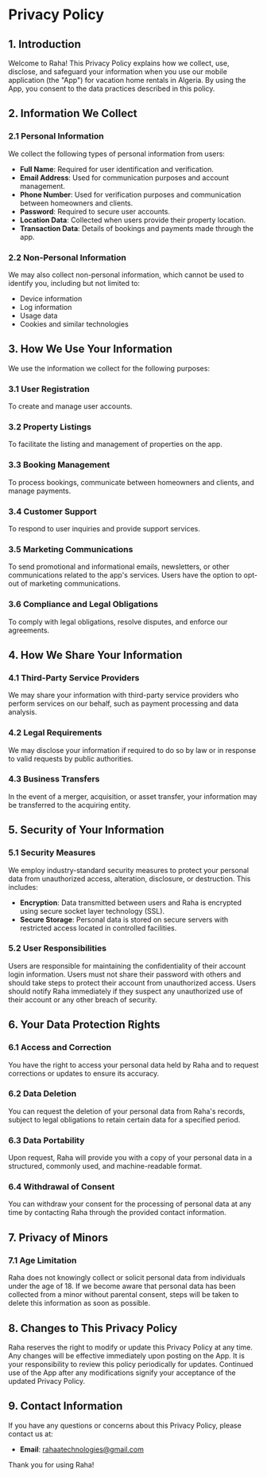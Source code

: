 # Privacy Policy

## 1. Introduction

Welcome to Raha! This Privacy Policy explains how we collect, use, disclose, and safeguard your information when you use our mobile application (the "App") for vacation home rentals in Algeria. By using the App, you consent to the data practices described in this policy.

## 2. Information We Collect

### 2.1 Personal Information

We collect the following types of personal information from users:

- **Full Name**: Required for user identification and verification.
- **Email Address**: Used for communication purposes and account management.
- **Phone Number**: Used for verification purposes and communication between homeowners and clients.
- **Password**: Required to secure user accounts.
- **Location Data**: Collected when users provide their property location.
- **Transaction Data**: Details of bookings and payments made through the app.

### 2.2 Non-Personal Information

We may also collect non-personal information, which cannot be used to identify you, including but not limited to:

- Device information
- Log information
- Usage data
- Cookies and similar technologies

## 3. How We Use Your Information

We use the information we collect for the following purposes:

### 3.1 User Registration

To create and manage user accounts.

### 3.2 Property Listings

To facilitate the listing and management of properties on the app.

### 3.3 Booking Management

To process bookings, communicate between homeowners and clients, and manage payments.

### 3.4 Customer Support

To respond to user inquiries and provide support services.

### 3.5 Marketing Communications

To send promotional and informational emails, newsletters, or other communications related to the app's services. Users have the option to opt-out of marketing communications.

### 3.6 Compliance and Legal Obligations

To comply with legal obligations, resolve disputes, and enforce our agreements.

## 4. How We Share Your Information

### 4.1 Third-Party Service Providers

We may share your information with third-party service providers who perform services on our behalf, such as payment processing and data analysis.

### 4.2 Legal Requirements

We may disclose your information if required to do so by law or in response to valid requests by public authorities.

### 4.3 Business Transfers

In the event of a merger, acquisition, or asset transfer, your information may be transferred to the acquiring entity.

## 5. Security of Your Information

### 5.1 Security Measures

We employ industry-standard security measures to protect your personal data from unauthorized access, alteration, disclosure, or destruction. This includes:

- **Encryption**: Data transmitted between users and Raha is encrypted using secure socket layer technology (SSL).
- **Secure Storage**: Personal data is stored on secure servers with restricted access located in controlled facilities.

### 5.2 User Responsibilities

Users are responsible for maintaining the confidentiality of their account login information. Users must not share their password with others and should take steps to protect their account from unauthorized access. Users should notify Raha immediately if they suspect any unauthorized use of their account or any other breach of security.

## 6. Your Data Protection Rights

### 6.1 Access and Correction

You have the right to access your personal data held by Raha and to request corrections or updates to ensure its accuracy.

### 6.2 Data Deletion

You can request the deletion of your personal data from Raha's records, subject to legal obligations to retain certain data for a specified period.

### 6.3 Data Portability

Upon request, Raha will provide you with a copy of your personal data in a structured, commonly used, and machine-readable format.

### 6.4 Withdrawal of Consent

You can withdraw your consent for the processing of personal data at any time by contacting Raha through the provided contact information.

## 7. Privacy of Minors

### 7.1 Age Limitation

Raha does not knowingly collect or solicit personal data from individuals under the age of 18. If we become aware that personal data has been collected from a minor without parental consent, steps will be taken to delete this information as soon as possible.

## 8. Changes to This Privacy Policy

Raha reserves the right to modify or update this Privacy Policy at any time. Any changes will be effective immediately upon posting on the App. It is your responsibility to review this policy periodically for updates. Continued use of the App after any modifications signify your acceptance of the updated Privacy Policy.

## 9. Contact Information

If you have any questions or concerns about this Privacy Policy, please contact us at:

- **Email**: [rahaatechnologies@gmail.com](mailto:rahaatechnologies@gmail.com)

Thank you for using Raha!
